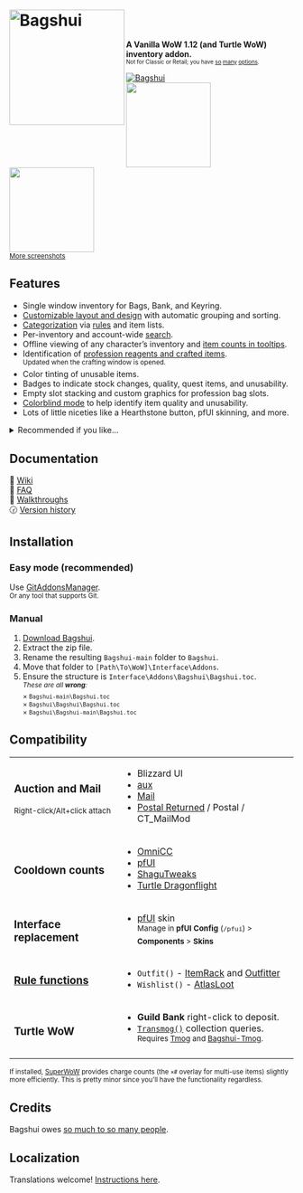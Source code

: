 <h1>
<img src="Images/Logo.svg" width="204" align="left" alt="Bagshui">
<div width="100%">&nbsp;</div>
</h1>

**A Vanilla WoW 1.12 (and Turtle WoW) inventory addon.**<br><sup><small>Not for Classic or Retail; you have [so](https://www.curseforge.com/wow/addons/better-bags) [many](https://www.curseforge.com/wow/addons/ark-inventory) [options](https://www.curseforge.com/wow/search?class=addons&categories=bags-inventory&sortBy=popularity).</small></sup>

[![Bagshui](https://github.com/veechs/Bagshui/wiki/images/Bagshui_Thumb.png)](https://github.com/veechs/Bagshui/wiki/Screenshots)  
[<img src="https://github.com/veechs/Bagshui/wiki/images/OneBagshui_Thumb.png" width="150">](https://github.com/veechs/Bagshui/wiki/Screenshots) 
[<img src="https://github.com/veechs/Bagshui/wiki/images/BankOffline_Thumb.png" width="150">](https://github.com/veechs/Bagshui/wiki/Screenshots)  
<sup>[More screenshots](https://github.com/veechs/Bagshui/wiki/Screenshots)</sup>

## Features

* Single window inventory for Bags, Bank, and Keyring.
* [Customizable layout and design](https://github.com/veechs/Bagshui/wiki/Profiles) with automatic grouping and sorting.
* [Categorization](https://github.com/veechs/Bagshui/wiki/Categories) via [rules](https://github.com/veechs/Bagshui/wiki/Rules) and item lists.
* Per-inventory and account-wide [search](https://github.com/veechs/Bagshui/wiki/Searching).
* Offline viewing of any character’s inventory and [item counts in tooltips](https://github.com/veechs/Bagshui/wiki/Item-Information#info-tooltip).
* Identification of [profession reagents and crafted items](https://github.com/veechs/Bagshui/wiki/Professions).<br><sup>Updated when the crafting window is opened.</sup>
* Color tinting of unusable items.
* Badges to indicate stock changes, quality, quest items, and unusability.
* Empty slot stacking and custom graphics for profession bag slots.
* [Colorblind mode](https://github.com/veechs/Bagshui/wiki/Accessibility#colorblind-mode) to help identify item quality and unusability.
* Lots of little niceties like a Hearthstone button, pfUI skinning, and more.

<details>

<summary>Recommended if you like…</summary>

> AdiBags, ArkInventory, Baganator, Baggins, BetterBags, EngInventory/EngBags, TBag.  
> And with “[OneBagshui](https://github.com/veechs/Bagshui/wiki/FAQ#how-do-i-switch-to-the-onebag-style-layout)”: Bagnon, Combuctor, Inventorian, LiteBag, OneBag3, SUCC-bag.

</details>

## Documentation

📕 [Wiki](https://github.com/veechs/Bagshui/wiki)  
🙋 [FAQ](https://github.com/veechs/Bagshui/wiki/FAQ)  
🐾 [Walkthroughs](https://github.com/veechs/Bagshui/wiki/Walkthroughs)  
🕝 [Version history](Changelog.md)

## Installation

### Easy mode (recommended)

Use [GitAddonsManager](https://woblight.gitlab.io/overview/gitaddonsmanager/).  
<sup>Or any tool that supports Git.</sup>

### Manual

1. [Download Bagshui](https://github.com/veechs/Bagshui/archive/refs/heads/main.zip).
2. Extract the zip file.
3. Rename the resulting `Bagshui-main` folder to `Bagshui`.
4. Move that folder to `[Path\To\WoW]\Interface\Addons`.
5. Ensure the structure is `Interface\Addons\Bagshui\Bagshui.toc`.  
   <sup>*These are all **wrong**:*  
    × `Bagshui-main\Bagshui.toc`  
    × `Bagshui\Bagshui\Bagshui.toc`  
    × `Bagshui\Bagshui-main\Bagshui.toc`
   </sup>


## Compatibility

<table>

<tr>
<td>

### Auction and Mail
<sup>Right-click/Alt+click attach</sup>

</td>
<td>

* Blizzard UI
* [aux](https://github.com/gwetchen/aux-addon)
* [Mail](https://github.com/EinBaum/Mail)
* [Postal Returned](https://github.com/veechs/Postal-Returned) / Postal / CT_MailMod

</td>
</tr>


<tr>
<td>

### Cooldown counts

</td>
<td>

* [OmniCC](https://github.com/Otari98/OmniCC)
* [pfUI](https://shagu.org/pfUI/)
* [ShaguTweaks](https://shagu.org/ShaguTweaks/)
* [Turtle Dragonflight](https://github.com/TheLinuxITGuy/Turtle-Dragonflight)

</td>
</tr>


<tr>
<td>

### Interface replacement

</td>
<td>

* [pfUI](https://shagu.org/pfUI/) skin  
<sup>Manage in **pfUI Config** (`/pfui`) > **Components** > **Skins**</sup>

</td>
</tr>


<tr>
<td>

### [Rule functions](https://github.com/veechs/Bagshui/wiki/Rules#available-rule-functions)

</td>
<td>

* `Outfit()` - [ItemRack](https://turtle-wow.fandom.com/wiki/ItemRack) and [Outfitter](https://github.com/pepopo978/Outfitter)
* `Wishlist()` - [AtlasLoot](https://turtle-wow.fandom.com/wiki/AtlasLoot)

</td>
</tr>


<tr>
<td>

### Turtle WoW

</td>
<td>

* **Guild Bank** right-click to deposit.
* [`Transmog()`](https://github.com/veechs/Bagshui/wiki/Rules#available-rule-functions) collection queries.<br><sup>Requires [Tmog](https://github.com/Otari98/Tmog) and [Bagshui-Tmog](https://github.com/veechs/Bagshui-Tmog).

</td>
</tr>

</table>

<sup>If installed, [SuperWoW](https://github.com/balakethelock/SuperWoW) provides charge counts (the `×#` overlay for multi-use items) slightly more efficiently. This is pretty minor since you'll have the functionality regardless.</sup>


## Credits

Bagshui owes [so much to so many people](Credits.md).

## Localization

Translations welcome! [Instructions here](Localization/Readme.md).
